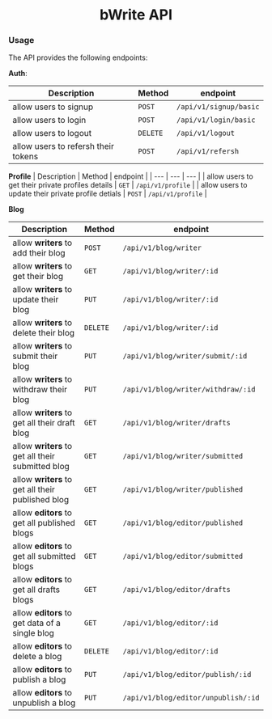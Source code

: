 <h1 align="center">bWrite API</h1>



### Usage

The API provides the following endpoints:

**Auth**: 

| Description |  Method   |   endpoint  | 
| --- | --- | --- | 
| allow users to signup | `POST` | `/api/v1/signup/basic` | 
| allow users to login | `POST` | `/api/v1/login/basic` | 
| allow users to logout | `DELETE` | `/api/v1/logout` | 
| allow users to refersh their tokens | `POST` | `/api/v1/refersh` |

**Profile**
| Description |  Method   |   endpoint  | 
| --- | --- | --- | 
| allow users to get their private profiles details | `GET` | `/api/v1/profile` | 
| allow users to update their private profile detials | `POST` | `/api/v1/profile` | 

**Blog**


| Description |  Method   |   endpoint  | 
| --- | --- | --- | 
| allow **writers** to add their blog | `POST` | `/api/v1/blog/writer` | 
| allow **writers** to get their blog | `GET` | `/api/v1/blog/writer/:id` | 
| allow **writers** to update their blog | `PUT` | `/api/v1/blog/writer/:id` | 
| allow **writers** to delete their blog | `DELETE` | `/api/v1/blog/writer/:id` | 
| allow **writers** to submit their blog | `PUT` | `/api/v1/blog/writer/submit/:id` | 
| allow **writers** to withdraw their blog | `PUT` | `/api/v1/blog/writer/withdraw/:id` | 
| allow **writers** to get all their draft blog | `GET` | `/api/v1/blog/writer/drafts` | 
| allow **writers** to get all their submitted blog | `GET` | `/api/v1/blog/writer/submitted` | 
| allow **writers** to get all their published blog | `GET` | `/api/v1/blog/writer/published` | 
| allow **editors** to get all published blogs | `GET` | `/api/v1/blog/editor/published` | 
| allow **editors** to get all submitted blogs | `GET` | `/api/v1/blog/editor/submitted` | 
| allow **editors** to get all drafts blogs | `GET` | `/api/v1/blog/editor/drafts` | 
| allow **editors** to get data of a single blog | `GET` | `/api/v1/blog/editor/:id` | 
| allow **editors** to delete a blog | `DELETE` | `/api/v1/blog/editor/:id` | 
| allow **editors** to publish a blog | `PUT` | `/api/v1/blog/editor/publish/:id` | 
| allow **editors** to unpublish a blog | `PUT` | `/api/v1/blog/editor/unpublish/:id` | 









